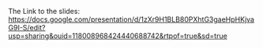 The Link to the slides: 
https://docs.google.com/presentation/d/1zXr9H1BLB80PXhtG3gaeHpHKjvaG9I-S/edit?usp=sharing&ouid=118008968424440688742&rtpof=true&sd=true 

